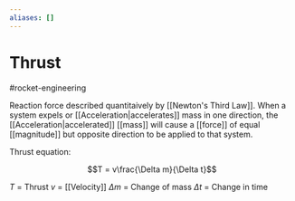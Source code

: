 ```yaml
---
aliases: []
---
```

# Thrust
#rocket-engineering

Reaction force described quantitaively by [[Newton's Third Law]]. When a system expels or [[Acceleration|accelerates]] mass in one direction, the [[Acceleration|accelerated]] [[mass]] will cause a [[force]] of equal [[magnitude]] but opposite direction to be applied to that system.

Thrust equation:

$$T = v\frac{\Delta m}{\Delta t}$$


$T$ = Thrust
$v$ = [[Velocity]]
$\Delta m$ = Change of mass
$\Delta t$ = Change in time